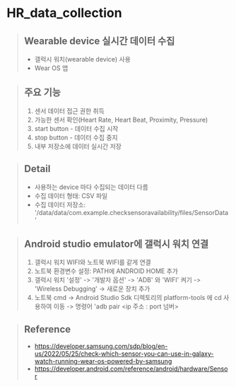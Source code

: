 # HR_data_collection
> ## Wearable device 실시간 데이터 수집
> - 갤럭시 워치(wearable device) 사용
> - Wear OS 앱

> ## 주요 기능
> 1) 센서 데이터 접근 권한 취득
> 2) 가능한 센서 확인(Heart Rate, Heart Beat, Proximity, Pressure)
> 3) start button - 데이터 수집 시작
> 4) stop button - 데이터 수집 중지
> 5) 내부 저장소에 데이터 실시간 저장

> ## Detail
> - 사용하는 device 마다 수집되는 데이터 다름
> - 수집 데이터 형태: CSV 파일
> - 수집 데이터 저장소: '/data/data/com.example.checksensoravailability/files/SensorData'

> ## Android studio emulator에 갤럭시 워치 연결
> 1) 갤럭시 워치 WIFI와 노트북 WIFI를 같게 연결
> 2) 노트북 환경변수 설정: PATH에 ANDROID HOME 추가
> 3) 갤럭시 워치 '설정' -> '개발자 옵션' -> 'ADB' 와 'WIFI' 켜기 -> 'Wireless Debugging' -> 새로운 장치 추가
> 4) 노트북 cmd -> Android Studio Sdk 디렉토리의 platform-tools 에 cd 사용하여 이동 -> 명령어 'adb pair <ip 주소 : port 넘버>


> ## Reference
> - https://developer.samsung.com/sdp/blog/en-us/2022/05/25/check-which-sensor-you-can-use-in-galaxy-watch-running-wear-os-powered-by-samsung
> - https://developer.android.com/reference/android/hardware/Sensor


